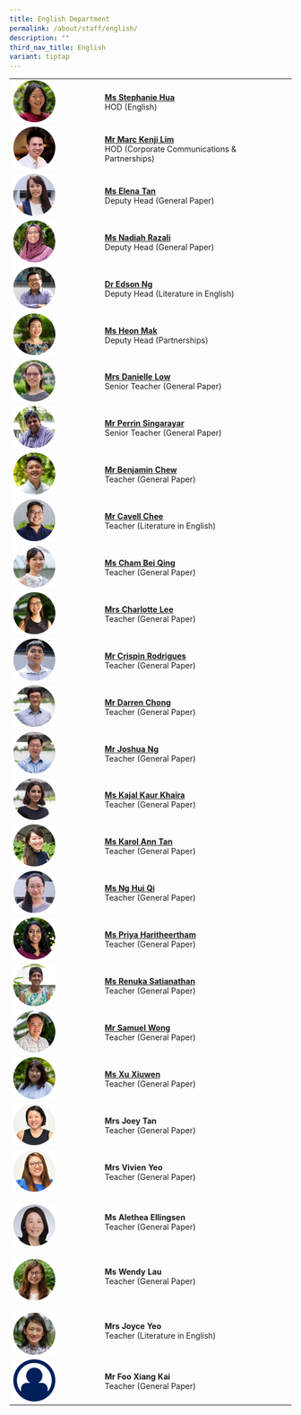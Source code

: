 ```yaml
---
title: English Department
permalink: /about/staff/english/
description: ""
third_nav_title: English
variant: tiptap
---
```

<table>
<tbody>
<tr>
<td rowspan="1" colspan="1">
<div class="isomer-image-wrapper">
<img style="width: 50%;" height="auto" width="100%" src="/images/Staff/EL-Stephanie-Hua_s.jpg">
</div>
</td>
<td rowspan="1" colspan="1">
<p><strong><a href="/about/staff/english/ms-stephanie-hua/" rel="noopener noreferrer nofollow" target="_blank">Ms Stephanie Hua</a></strong> 
<br>HOD (English)</p>
</td>
</tr>
<tr>
<td rowspan="1" colspan="1">
<div class="isomer-image-wrapper">
<img style="width: 50%;" height="auto" width="100%" src="/images/Staff/HOD-Marc-Kenji-Lim_s.jpg">
</div>
</td>
<td rowspan="1" colspan="1">
<p><strong><a href="/about/staff/english/mr-marc-kenji-lim/" rel="noopener noreferrer nofollow" target="_blank">Mr Marc Kenji Lim</a></strong> 
<br>HOD (Corporate Communications &amp; Partnerships)</p>
</td>
</tr>
<tr>
<td rowspan="1" colspan="1">
<div class="isomer-image-wrapper">
<img style="width:50%" height="auto" width="100%" src="/images/Staff/EL_ElenaTan_s.jpg">
</div>
</td>
<td rowspan="1" colspan="1">
<p><strong><a href="/about/staff/english/ms-elena-tan/" rel="noopener noreferrer nofollow" target="_blank">Ms Elena Tan</a></strong> 
<br>Deputy Head (General Paper)</p>
</td>
</tr>
<tr>
<td rowspan="1" colspan="1">
<div class="isomer-image-wrapper">
<img style="width:50%" height="auto" width="100%" src="/images/Staff/Nadiah-Razali-s.jpg">
</div>
</td>
<td rowspan="1" colspan="1">
<p><strong><a href="/about/staff/english/ms-nadiah-razali/" rel="noopener noreferrer nofollow" target="_blank">Ms Nadiah Razali</a></strong> 
<br>Deputy Head (General Paper)</p>
</td>
</tr>
<tr>
<td rowspan="1" colspan="1">
<div class="isomer-image-wrapper">
<img style="width:50%" height="auto" width="100%" src="/images/Staff/Eng-Edson-Ng_s.jpg">
</div>
</td>
<td rowspan="1" colspan="1">
<p><strong><a href="/about/staff/english/dr-edson-ng/" rel="noopener noreferrer nofollow" target="_blank">Dr Edson Ng</a></strong> 
<br>Deputy Head (Literature in English)</p>
</td>
</tr>
<tr>
<td rowspan="1" colspan="1">
<div class="isomer-image-wrapper">
<img style="width:50%" height="auto" width="100%" src="/images/Staff/EL-Heon-Mak_s.jpg">
</div>
</td>
<td rowspan="1" colspan="1">
<p><strong><a href="/about/staff/english/ms-heon-mak/" rel="noopener noreferrer nofollow" target="_blank">Ms Heon Mak</a></strong> 
<br>Deputy Head (Partnerships)</p>
</td>
</tr>
<tr>
<td rowspan="1" colspan="1">
<div class="isomer-image-wrapper">
<img style="width:50%" height="auto" width="100%" src="/images/Staff/English-Danielle-M-Low_s.jpg">
</div>
</td>
<td rowspan="1" colspan="1">
<p><strong><a href="/about/staff/english/mrs-danielle-marie-low/" rel="noopener noreferrer nofollow" target="_blank">Mrs Danielle Low</a></strong> 
<br>Senior Teacher (General Paper)</p>
</td>
</tr>
<tr>
<td rowspan="1" colspan="1">
<div class="isomer-image-wrapper">
<img style="width:50%" height="auto" width="100%" src="/images/Staff/Eng-Perrin_s.jpg">
</div>
</td>
<td rowspan="1" colspan="1">
<p><strong><a href="/about/staff/english/mr-perrin-singarayar/" rel="noopener noreferrer nofollow" target="_blank">Mr Perrin Singarayar</a></strong> 
<br>Senior Teacher (General Paper)</p>
</td>
</tr>
<tr>
<td rowspan="1" colspan="1">
<div class="isomer-image-wrapper">
<img style="width:50%" height="auto" width="100%" src="/images/Staff/EL-Benjamin-Chew_s.jpg">
</div>
</td>
<td rowspan="1" colspan="1">
<p><strong><a href="/about/staff/english/mr-benjamin-chew/" rel="noopener noreferrer nofollow" target="_blank">Mr Benjamin Chew</a></strong> 
<br>Teacher (General Paper)</p>
</td>
</tr>
<tr>
<td rowspan="1" colspan="1">
<div class="isomer-image-wrapper">
<img style="width:50%" height="auto" width="100%" src="/images/Staff/eng-cavell-chee_s.jpg">
</div>
</td>
<td rowspan="1" colspan="1">
<p><strong><a href="/about/staff/english/mr-cavell-chee/" rel="noopener noreferrer nofollow" target="_blank">Mr Cavell Chee</a></strong>
<br>Teacher (Literature in English)</p>
</td>
</tr>
<tr>
<td rowspan="1" colspan="1">
<div class="isomer-image-wrapper">
<img style="width:50%" height="auto" width="100%" src="/images/Staff/EL-Cham-Bei-Qing_s.jpg">
</div>
</td>
<td rowspan="1" colspan="1">
<p><strong><a href="/about/staff/english/ms-cham-bei-qing/" rel="noopener noreferrer nofollow" target="_blank">Ms Cham Bei Qing</a></strong>
<br>Teacher (General Paper)</p>
</td>
</tr>
<tr>
<td rowspan="1" colspan="1">
<div class="isomer-image-wrapper">
<img style="width:50%" height="auto" width="100%" src="/images/Staff/EL-Charlotte-Tan_s.jpg">
</div>
</td>
<td rowspan="1" colspan="1">
<p><strong><a href="/about/staff/english/mrs-charlotte-lee/" rel="noopener noreferrer nofollow" target="_blank">Mrs Charlotte Lee</a></strong>
<br>Teacher (General Paper)</p>
</td>
</tr>
<tr>
<td rowspan="1" colspan="1">
<div class="isomer-image-wrapper">
<img style="width:50%" height="auto" width="100%" src="/images/Staff/EL_CrispinRodrigues_s.jpg">
</div>
</td>
<td rowspan="1" colspan="1">
<p><strong><a href="/about/staff/english/mr-crispin-rodrigues/" rel="noopener noreferrer nofollow" target="_blank">Mr Crispin Rodrigues</a></strong>
<br>Teacher (General Paper)</p>
</td>
</tr>
<tr>
<td rowspan="1" colspan="1">
<div class="isomer-image-wrapper">
<img style="width:50%" height="auto" width="100%" src="/images/Staff/EL-Darren-Chong_s.jpg">
</div>
</td>
<td rowspan="1" colspan="1">
<p><strong><a href="/about/staff/english/mr-darren-chong/" rel="noopener noreferrer nofollow" target="_blank">Mr Darren Chong</a></strong>
<br>Teacher (General Paper)</p>
</td>
</tr>
<tr>
<td rowspan="1" colspan="1">
<div class="isomer-image-wrapper">
<img style="width:50%" height="auto" width="100%" src="/images/Staff/EL-Joshua-Ng_s.jpg">
</div>
</td>
<td rowspan="1" colspan="1">
<p><strong><a href="/about/staff/english/mr-joshua-ng/" rel="noopener noreferrer nofollow" target="_blank">Mr Joshua Ng</a></strong>
<br>Teacher (General Paper)</p>
</td>
</tr>
<tr>
<td rowspan="1" colspan="1">
<div class="isomer-image-wrapper">
<img style="width:50%" height="auto" width="100%" src="/images/Staff/EL-Kajal-Kaur_s.jpg">
</div>
</td>
<td rowspan="1" colspan="1">
<p><strong><a href="/about/staff/english/ms-kajal-kaur-khaira/" rel="noopener noreferrer nofollow" target="_blank">Ms Kajal Kaur Khaira</a></strong>
<br>Teacher (General Paper)</p>
</td>
</tr>
<tr>
<td rowspan="1" colspan="1">
<div class="isomer-image-wrapper">
<img style="width:50%" height="auto" width="100%" src="/images/Staff/Eng-KarolTan_s.jpg">
</div>
</td>
<td rowspan="1" colspan="1">
<p><strong><a href="/about/staff/english/ms-karol-ann-tan/" rel="noopener noreferrer nofollow" target="_blank">Ms Karol Ann Tan</a></strong>
<br>Teacher (General Paper)</p>
</td>
</tr>
<tr>
<td rowspan="1" colspan="1">
<div class="isomer-image-wrapper">
<img style="width:50%" height="auto" width="100%" src="/images/Staff/EL_NgHuiQi_s.jpg">
</div>
</td>
<td rowspan="1" colspan="1">
<p><strong><a href="/about/staff/english/ms-ng-hui-qi/" rel="noopener noreferrer nofollow" target="_blank">Ms Ng Hui Qi</a></strong>
<br>Teacher (General Paper)</p>
</td>
</tr>
<tr>
<td rowspan="1" colspan="1">
<div class="isomer-image-wrapper">
<img style="width:50%" height="auto" width="100%" src="/images/Staff/EL-Priyah-Hari_s.jpg">
</div>
</td>
<td rowspan="1" colspan="1">
<p><strong><a href="/about/staff/english/ms-priya-haritheertham/" rel="noopener noreferrer nofollow" target="_blank">Ms Priya Haritheertham</a></strong>
<br>Teacher (General Paper)</p>
</td>
</tr>
<tr>
<td rowspan="1" colspan="1">
<div class="isomer-image-wrapper">
<img style="width:50%" height="auto" width="100%" src="/images/Staff/EL-Renuka-Satianathan_s.jpg">
</div>
</td>
<td rowspan="1" colspan="1">
<p><strong><a href="/about/staff/english/ms-renuka-satianathan/" rel="noopener noreferrer nofollow" target="_blank">Ms Renuka Satianathan</a></strong>
<br>Teacher (General Paper)</p>
</td>
</tr>
<tr>
<td rowspan="1" colspan="1">
<div class="isomer-image-wrapper">
<img style="width:50%" height="auto" width="100%" src="/images/Staff/EL-Samuel-Wong_s.jpg">
</div>
</td>
<td rowspan="1" colspan="1">
<p><strong><a href="/about/staff/english/mr-samuel-wong/" rel="noopener noreferrer nofollow" target="_blank">Mr Samuel Wong</a></strong>
<br>Teacher (General Paper)</p>
</td>
</tr>
<tr>
<td rowspan="1" colspan="1">
<div class="isomer-image-wrapper">
<img style="width:50%" height="auto" width="100%" src="/images/Staff/el-xu-xiuwen_s.jpg">
</div>
</td>
<td rowspan="1" colspan="1">
<p><strong><a href="/about/staff/english/ms-xu-xiuwen/" rel="noopener noreferrer nofollow" target="_blank">Ms Xu Xiuwen</a></strong>
<br>Teacher (General Paper)</p>
</td>
</tr>
<tr>
<td rowspan="1" colspan="1">
<div class="isomer-image-wrapper">
<img style="width:50%" height="auto" width="100%" src="/images/Staff/EL-Joey-Tan_s.jpg">
</div>
</td>
<td rowspan="1" colspan="1">
<p><strong>Mrs Joey Tan</strong> 
<br>Teacher (General Paper)</p>
</td>
</tr>
<tr>
<td rowspan="1" colspan="1">
<div class="isomer-image-wrapper">
<img style="width:50%" height="auto" width="100%" src="/images/Staff/EL-Vivien-Yeo_s.jpg">
</div>
</td>
<td rowspan="1" colspan="1">
<p><strong>Mrs Vivien Yeo</strong> 
<br>Teacher (General Paper)</p>
</td>
</tr>
<tr>
<td rowspan="1" colspan="1">
<p></p>
<div class="isomer-image-wrapper">
<img style="width: 50%;" height="auto" width="100%" alt="" src="/images/Staff/EL_Alethea_Ellingsen.jpg">
</div>
</td>
<td rowspan="1" colspan="1">
<p><strong>Ms Alethea Ellingsen</strong> 
<br>Teacher (General Paper)</p>
</td>
</tr>
<tr>
<td rowspan="1" colspan="1">
<p></p>
<div class="isomer-image-wrapper">
<img style="width: 50%;" height="auto" width="100%" alt="" src="/images/Staff/EL_Wendy_Lau.jpg">
</div>
</td>
<td rowspan="1" colspan="1">
<p><strong>Ms Wendy Lau</strong> 
<br>Teacher (General Paper)</p>
</td>
</tr>
<tr>
<td rowspan="1" colspan="1">
<p></p>
<div class="isomer-image-wrapper">
<img style="width: 50%;" height="auto" width="100%" alt="" src="/images/Staff/EL_Joyce_Yeo.jpg">
</div>
</td>
<td rowspan="1" colspan="1">
<p><strong>Mrs Joyce Yeo</strong> 
<br>Teacher (Literature in English)</p>
</td>
</tr>
<tr>
<td rowspan="1" colspan="1">
<div class="isomer-image-wrapper">
<img style="width:50%" height="auto" width="100%" src="/images/Staff/Staff-Profile.png">
</div>
</td>
<td rowspan="1" colspan="1">
<p><strong>Mr Foo Xiang Kai</strong> 
<br>Teacher (General Paper)</p>
</td>
</tr>
</tbody>
</table>
<p></p>